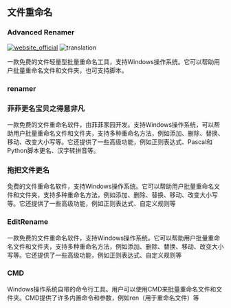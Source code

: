 ## 文件重命名

### Advanced Renamer
[![website_official](https://gitbook07.oss-cn-hangzhou.aliyuncs.com/website_official.svg)](https://www.advancedrenamer.com/) ![translation](https://gitbook07.oss-cn-hangzhou.aliyuncs.com/translation.svg)

一款免费的文件轻量型批量重命名工具，支持Windows操作系统。它可以帮助用户批量重命名文件和文件夹，也可支持脚本。

### renamer

### 菲菲更名宝贝之得意非凡

一款免费的文件重命名软件，由菲菲家园开发。支持Windows操作系统，可以帮助用户批量重命名文件和文件夹，支持多种重命名方法，例如添加、删除、替换、移动、改变大小写等。它还提供了一些高级功能，例如正则表达式、Pascal和Python脚本更名、汉字转拼音等。

### 拖把文件更名

免费的文件重命名软件，支持Windows操作系统。它可以帮助用户批量重命名文件和文件夹，支持多种重命名方法，例如添加、删除、替换、移动、改变大小写等。它还提供了一些高级功能，例如正则表达式、自定义规则等

### EditRename

一款免费的文件重命名软件，支持Windows操作系统。它可以帮助用户批量重命名文件和文件夹，支持多种重命名方法，例如添加、删除、替换、移动、改变大小写等。它还提供了一些高级功能，例如正则表达式、自定义规则等

### CMD 

Windows操作系统自带的命令行工具。用户可以使用CMD来批量重命名文件和文件夹。CMD提供了许多内置命令和参数，例如ren（用于重命名文件）等